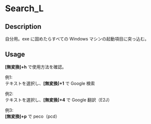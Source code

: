 # Search_L 

## Description  
自分用。exe に固めたらすべての Windows マシンの起動項目に突っ込む。

## Usage  
**[無変換]+h** で使用方法を確認。  

例1:  
テキストを選択し、**[無変換]+1** で Google 検索  

例2:  
テキストを選択し、**[無変換]+4** で Google 翻訳（E2J）  

例3:  
**[無変換]+p** で peco（pcd）
